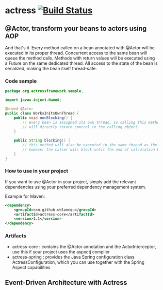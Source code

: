 # actress [![Build Status](http://130.211.92.124/jenkins/buildStatus/icon?job=actress-build&style=plastic)](http://130.211.92.124/jenkins/job/actress-build/)
## @Actor, transform your beans to actors using AOP
And that's it. Every method called on a bean annotated with @Actor will be executed in its proper thread. Concurrent access to the same bean will queue the method calls. Methods with return values will be executed using a Future on the same dedicated thread. All access to the state of the bean is serialized, making the bean itself thread-safe.

### Code sample
```java
package org.actressframework.sample;

import javax.inject.Named;

@Named @Actor
public class WorksInItsOwnThread {
    public void nonBlocking() {
        // every bean is assigned its own thread, so calling this method externally
        // will directly return control to the calling object
    }
    
    public String blocking() {
        // this method will also be executed in the same thread as the one above,
        // however the caller will block until the end of calculation because of the return value
    }
}
```

### How to use in your project
If you want to use @Actor in your project, simply add the relevant dependencies using your preferred dependency management system.

Example for Maven:
```xml
<dependency>
    <groupId>com.github.wblancqu</groupId>
    <artifactId>actress-core</artifactId>
    <version>1.1</version>
</dependency>
```

### Artifacts
* actress-core : contains the @Actor annotation and the ActorInterceptor, use this if your project uses the aspectj compiler
* actress-spring : provides the Java Spring configuration class ActressConfiguration, which you can use together with the Spring Aspect capabilities

## Event-Driven Architecture with Actress

